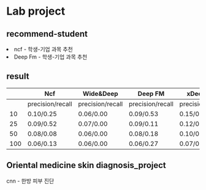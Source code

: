 <h1>Lab project</h1>
<h2>recommend-student </h2>
<li>ncf - 학생-기업 과목 추천</li>
<li>Deep Fm - 학생-기업 과목 추천</li>
<h2>result</h2>

| | Ncf |Wide&Deep|Deep FM|xDeep FM|
|--|--|--|--|--|
|  |precision/recall |precision/recall|precision/recall|precision/recall|
| 10 | 0.10/0.25 |0.06/0.00|0.09/0.53|0.15/0.06|
| 25 | 0.09/0.52 |0.07/0.00|0.09/0.11|0.12/0.12|
| 50 | 0.08/0.08 |0.06/0.00|0.08/0.18|0.10/0.20|
| 100| 0.06/0.13 |0.06/0.00|0.06/0.27|0.07/0.30|


<h2>Oriental medicine skin diagnosis_project</h2>
<l1>cnn - 한방 피부 진단 </l1>


